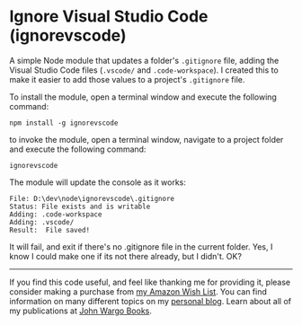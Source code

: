 # Ignore Visual Studio Code (ignorevscode)

A simple Node module that updates a folder's `.gitignore` file, adding the Visual Studio Code files (`.vscode/` and `.code-workspace`). I created this to make it easier to add those values to a project's `.gitignore` file.

To install the module, open a terminal window and execute the following command:

	npm install -g ignorevscode

to invoke the module, open a terminal window, navigate to a project folder and execute the following command:

	ignorevscode

The module will update the console as it works: 

	File: D:\dev\node\ignorevscode\.gitignore
	Status: File exists and is writable
	Adding: .code-workspace
	Adding: .vscode/
	Result:  File saved!

It will fail, and exit if there's no .gitignore file in the current folder. Yes, I know I could make one if its not there already, but I didn't. OK?

***

If you find this code useful, and feel like thanking me for providing it, please consider making a purchase from [my Amazon Wish List](https://amzn.com/w/1WI6AAUKPT5P9). You can find information on many different topics on my [personal blog](http://www.johnwargo.com). Learn about all of my publications at [John Wargo Books](http://www.johnwargobooks.com). 
